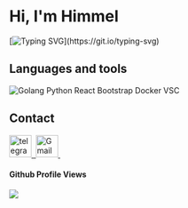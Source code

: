 # Hi, I'm Himmel
[![Typing SVG](https://readme-typing-svg.herokuapp.com?font=Fira+Code&weight=900&size=30&pause=1000&color=81a1c1&repeat=false&random=false&width=470&lines=Backend+Golang+Developer..)](https://git.io/typing-svg)
<!-- 
<div style="display: inline-flex">
    <img src="https://github-readme-stats.vercel.app/api?username=himmel520&rank_icon=github&theme=nord" alt="GitHub Stats" style="margin-right: 20px; "border":0">
</div>
<h2>LeetCode</h2>
<img src="https://leetcard.jacoblin.cool/himmel520?ext=contest&show_rank=true&theme=nord">
-->

## Languages and tools
<img src="https://skillicons.dev/icons?i=go,postgres,redis,docker,kubernetes,vscode,apple" alt="Golang Python React Bootstrap Docker VSC">

## Contact
<a href="https://t.me/Himmel404">
     <img src="https://github.com/gauravghongde/social-icons/blob/master/SVG/White/Telegram_white.svg" title="telegram" alt="telegram" width="40" height="40"/>&nbsp;
</a>
<a href="mvmarina063@gmail.com">
    <img src="https://github.com/gauravghongde/social-icons/blob/master/SVG/White/Gmail_white.svg" title="Gmail" alt="Gmail" width="40" height="40"/>&nbsp;
</a>

#### Github Profile Views
<img src="https://komarev.com/ghpvc/?username=himmel520&color=182f45">

<!--
**himmel520/himmel520** is a ✨ _special_ ✨ repository because its `README.md` (this file) appears on your GitHub profile.

Here are some ideas to get you started:

- 🔭 I’m currently working on ...
- 🌱 I’m currently learning ...
- 👯 I’m looking to collaborate on ...
- 🤔 I’m looking for help with ...
- 💬 Ask me about ...
- 📫 How to reach me: ...
- 😄 Pronouns: ...
- ⚡ Fun fact: ...
-->
